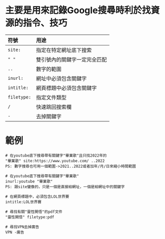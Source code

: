# 主要是用來記錄Google搜尋時利於找資源的指令、技巧
|符號|用途|
|:-|:-|
|`site:`|指定在特定網址底下搜索|
|`" "`|雙引號內的關鍵字一定完全匹配|
|`..`|數字的範圍|
|`inurl:`|網址中必須包含關鍵字|
|`intitle:`|網頁標題中必須包含關鍵字|
|`filetype:`|指定文件類型|
|`/`|快速跳回搜索欄|
|`-`|去掉關鍵字|

# 範例
```
# 在youtube底下搜尋帶有關鍵字"畢業歌"且只找2022年的
"畢業歌" site:https://www.youtube.com/ ..2022
PS: 數字搜尋也可用一個範圍->2021..2022或者加年/月/日來縮小時間範圍

# 在youtube底下搜尋帶有關鍵字"畢業歌"
inurl:youtube "畢業歌"
PS: 跟site蠻像的，只是一個是直接給網址，一個是給網址中的關鍵字

# 在網頁標題中，必須包含LOL世界賽
intitle:LOL世界賽

# 尋找有關"靈性開悟"的pdf文件
"靈性開悟" filetype:pdf

# 尋找VPN去掉廣告
VPN -廣告
```
